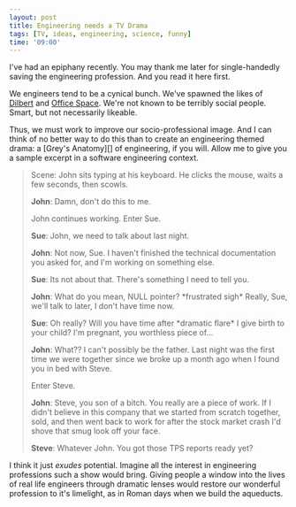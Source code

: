 ```yaml
---
layout: post
title: Engineering needs a TV Drama
tags: [TV, ideas, engineering, science, funny]
time: '09:00'
---
```


I've had an epiphany recently.  You may thank me later for single-handedly saving the engineering profession.  And you read it here first.

We engineers tend to be a cynical bunch.  We've spawned the likes of [Dilbert][] and [Office Space][].  We're not known to be terribly social people.  Smart, but not necessarily likeable.

[Dilbert]:http://www.dilbert.com/
[Office Space]:http://www.imdb.com/title/tt0151804/

Thus, we must work to improve our socio-professional image.  And I can think of no better way to do this than to create an engineering themed drama: a [Grey's Anatomy][] of engineering, if you will.  Allow me to give you a sample excerpt in a software engineering context.

[Greys Anatomy]:http://en.wikipedia.org/wiki/Grey%27s_Anatomy

<!-- EXTENDED -->

> Scene: John sits typing at his keyboard.  He clicks the mouse, waits a few seconds, then scowls.
>
> __John__: Damn, don't do this to me. 
>
> John continues working.  Enter Sue.
>
> __Sue__: John, we need to talk about last night.
>
> __John__: Not now, Sue.  I haven't finished the technical documentation you asked for, and I'm working on something else.
>
> __Sue__: Its not about that.  There's something I need to tell you.
>
> __John__: What do you mean, NULL pointer? \*frustrated sigh\*  Really, Sue, we'll talk to later, I don't have time now.
>
> __Sue__: Oh really?  Will you have time after \*dramatic flare\* I give birth to your child?  I'm pregnant, you worthless piece of...
>
> __John__: What??  I can't possibly be the father.  Last night was the first time we were together since we broke up a month ago when I found you in bed with Steve.
>
> Enter Steve.
>
> __John__: Steve, you son of a bitch.  You really are a piece of work.  If I didn't believe in this company that we started from scratch together, sold, and then went back to work for after the stock market crash I'd shove that smug look off your face.
>
> __Steve__: Whatever John.  You got those TPS reports ready yet?

I think it just _exudes_ potential.  Imagine all the interest in engineering professions such a show would bring.  Giving people a window into the lives of real life engineers through dramatic lenses would restore our wonderful profession to it's limelight, as in Roman days when we build the aqueducts.
